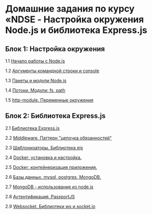 # Домашние задания по курсу «NDSE - Настройка окружения Node.js и библиотека Express.js

## Блок 1: Настройка окружения

1.1 [Начало работы с Node.js](001-intro)

1.2 [Аргументы командной строки и console](002-console)

1.3 [Пакеты и модули Node.js](003-packages)

1.4 [Потоки. Модули: fs, path](004-stream)

1.5 [http-module. Переменные окружения](005-http)

## Блок 2: Библиотека Express.js

2.1 [Библиотека Express.js](006-express)

2.2 [Middleware. Паттерн "цепочка обязанностей"](007-middleware)

2.3 [Шаблонизаторы. Библиотека ejs](008-ejs)

2.4 [Docker: установка и настройка.](009-docker)

2.5 [Docker: контейнеризация приложения.](009-docker-2)

2.6 [Базы данных. mysql, postgres, MongoDB.](010-db)

2.7 [MongoDB - использование из node.js](011-mongo)

2.8 [Аутентификация. PassportJS](012-auth)

2.9 [Websocket. Библиотеки ws и socket.io](013-websocket)

